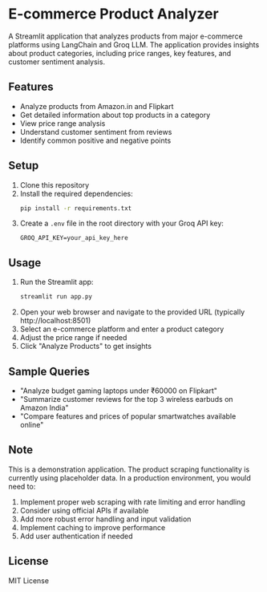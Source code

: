 # E-commerce Product Analyzer

A Streamlit application that analyzes products from major e-commerce platforms using LangChain and Groq LLM. The application provides insights about product categories, including price ranges, key features, and customer sentiment analysis.

## Features

- Analyze products from Amazon.in and Flipkart
- Get detailed information about top products in a category
- View price range analysis
- Understand customer sentiment from reviews
- Identify common positive and negative points

## Setup

1. Clone this repository
2. Install the required dependencies:
   ```bash
   pip install -r requirements.txt
   ```
3. Create a `.env` file in the root directory with your Groq API key:
   ```
   GROQ_API_KEY=your_api_key_here
   ```

## Usage

1. Run the Streamlit app:
   ```bash
   streamlit run app.py
   ```
2. Open your web browser and navigate to the provided URL (typically http://localhost:8501)
3. Select an e-commerce platform and enter a product category
4. Adjust the price range if needed
5. Click "Analyze Products" to get insights

## Sample Queries

- "Analyze budget gaming laptops under ₹60000 on Flipkart"
- "Summarize customer reviews for the top 3 wireless earbuds on Amazon India"
- "Compare features and prices of popular smartwatches available online"

## Note

This is a demonstration application. The product scraping functionality is currently using placeholder data. In a production environment, you would need to:

1. Implement proper web scraping with rate limiting and error handling
2. Consider using official APIs if available
3. Add more robust error handling and input validation
4. Implement caching to improve performance
5. Add user authentication if needed

## License

MIT License 